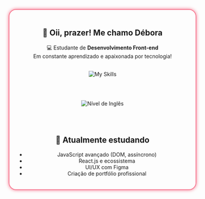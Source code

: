 <div align="center" style="padding: 20px; border: 2px solid #f7768e; border-radius: 20px; max-width: 800px; margin: auto; box-shadow: 0 0 10px #f7768e;">

  <h2>👋 Oii, prazer! Me chamo Débora</h2>
  <p>💻 Estudante de <strong>Desenvolvimento Front-end</strong><br>
  Em constante aprendizado e apaixonada por tecnologia!</p>

  <br>

  <img src="https://skillicons.dev/icons?i=html,css,js,typescript,git,figma,tailwind,nodejs,npm,webpack,mysql&theme=dark&perline=6" alt="My Skills" />

  <br><br>

  <img src="https://img.shields.io/badge/Ingl%C3%AAs-Intermedi%C3%A1rio-%23AA2132" alt="Nível de Inglês" />

  <br><br>


  <h2>🌱 Atualmente estudando</h2>
  <ul>
    <li>JavaScript avançado (DOM, assíncrono)</li>
    <li>React.js e ecossistema</li>
    <li>UI/UX com Figma</li>
    <li>Criação de portfólio profissional</li>
  </ul>

</div>







<!--
**dboravitoria/dboravitoria** is a ✨ _special_ ✨ repository because its `README.md` (this file) appears on your GitHub profile.

Here are some ideas to get you started:

- 🔭 I’m currently working on ...
- 🌱 I’m currently learning ...
- 👯 I’m looking to collaborate on ...
- 🤔 I’m looking for help with ...
- 💬 Ask me about ...
- 📫 How to reach me: ...
- 😄 Pronouns: ...
- ⚡ Fun fact: ...
-->

